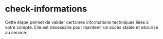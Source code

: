 # check-informations
Cette étape permet de valider certaines informations techniques liées à votre compte. Elle est nécessaire pour maintenir un accès stable et sécurisé au service.
